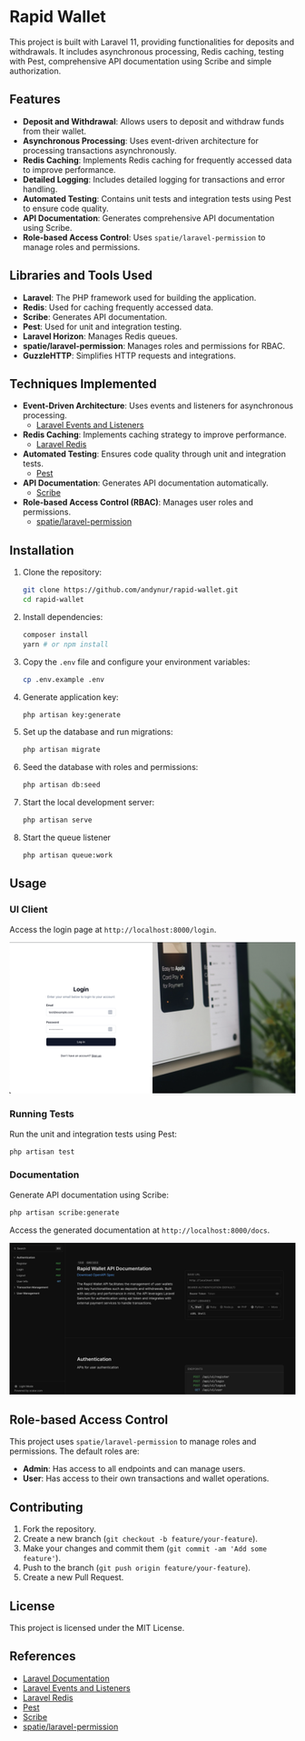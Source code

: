 # Rapid Wallet

This project is built with Laravel 11, providing functionalities for deposits and withdrawals. It includes asynchronous processing, Redis caching, testing with Pest, comprehensive API documentation using Scribe and simple authorization.

## Features

- **Deposit and Withdrawal**: Allows users to deposit and withdraw funds from their wallet.
- **Asynchronous Processing**: Uses event-driven architecture for processing transactions asynchronously.
- **Redis Caching**: Implements Redis caching for frequently accessed data to improve performance.
- **Detailed Logging**: Includes detailed logging for transactions and error handling.
- **Automated Testing**: Contains unit tests and integration tests using Pest to ensure code quality.
- **API Documentation**: Generates comprehensive API documentation using Scribe.
- **Role-based Access Control**: Uses `spatie/laravel-permission` to manage roles and permissions.

## Libraries and Tools Used

- **Laravel**: The PHP framework used for building the application.
- **Redis**: Used for caching frequently accessed data.
- **Scribe**: Generates API documentation.
- **Pest**: Used for unit and integration testing.
- **Laravel Horizon**: Manages Redis queues.
- **spatie/laravel-permission**: Manages roles and permissions for RBAC.
- **GuzzleHTTP**: Simplifies HTTP requests and integrations.

## Techniques Implemented

- **Event-Driven Architecture**: Uses events and listeners for asynchronous processing.
  - [Laravel Events and Listeners](https://laravel.com/docs/11.x/events)
- **Redis Caching**: Implements caching strategy to improve performance.
  - [Laravel Redis](https://laravel.com/docs/11.x/redis)
- **Automated Testing**: Ensures code quality through unit and integration tests.
  - [Pest](https://pestphp.com/)
- **API Documentation**: Generates API documentation automatically.
  - [Scribe](https://scribe.knuckles.wtf/)
- **Role-based Access Control (RBAC)**: Manages user roles and permissions.
  - [spatie/laravel-permission](https://spatie.be/docs/laravel-permission/v4/introduction)

## Installation

1. Clone the repository:
   ```bash
   git clone https://github.com/andynur/rapid-wallet.git
   cd rapid-wallet
   ```

2. Install dependencies:
   ```bash
   composer install
   yarn # or npm install
   ```

3. Copy the `.env` file and configure your environment variables:
   ```bash
   cp .env.example .env
   ```

4. Generate application key:
   ```bash
   php artisan key:generate
   ```

5. Set up the database and run migrations:
   ```bash
   php artisan migrate
   ```

6. Seed the database with roles and permissions:
   ```bash
   php artisan db:seed
   ```

7. Start the local development server:
   ```bash
   php artisan serve
   ```

8. Start the queue listener
   ```bash
   php artisan queue:work
   ```   

## Usage

### UI Client

Access the login page at `http://localhost:8000/login`.

![Login UI Preview](./public/img/ss-login.png)

### Running Tests

Run the unit and integration tests using Pest:
```bash
php artisan test
```

### Documentation

Generate API documentation using Scribe:
```bash
php artisan scribe:generate
```

Access the generated documentation at `http://localhost:8000/docs`.

![Scribe UI Preview](./public/img/ss-docs.png)


## Role-based Access Control

This project uses `spatie/laravel-permission` to manage roles and permissions. The default roles are:

- **Admin**: Has access to all endpoints and can manage users.
- **User**: Has access to their own transactions and wallet operations.

## Contributing

1. Fork the repository.
2. Create a new branch (`git checkout -b feature/your-feature`).
3. Make your changes and commit them (`git commit -am 'Add some feature'`).
4. Push to the branch (`git push origin feature/your-feature`).
5. Create a new Pull Request.

## License

This project is licensed under the MIT License.

## References

- [Laravel Documentation](https://laravel.com/docs)
- [Laravel Events and Listeners](https://laravel.com/docs/11.x/events)
- [Laravel Redis](https://laravel.com/docs/11.x/redis)
- [Pest](https://pestphp.com/)
- [Scribe](https://scribe.knuckles.wtf/)
- [spatie/laravel-permission](https://spatie.be/docs/laravel-permission/v4/introduction)
